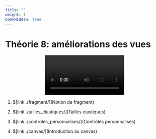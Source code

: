 ```yaml
---
title: ""
weight: 1
bookHidden: true
---
```



# Théorie 8: améliorations des vues

<center>
<video width="50%" src="presentation.mp4" type="video/mp4" controls>
</center>

1. $[link ./fragment/](Notion de fragment)

1. $[link ./tailles_elastiques/](Tailles elastiques)

1. $[link ./controles_personnalises/](Contrôles personnalisés)

1. $[link ./canvas/](Introduction au canvas)
